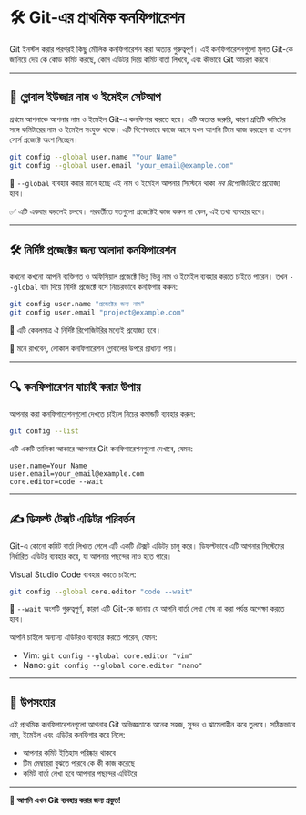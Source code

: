 # 🛠️ Git-এর প্রাথমিক কনফিগারেশন

Git ইনস্টল করার পরপরই কিছু মৌলিক কনফিগারেশন করা অত্যন্ত গুরুত্বপূর্ণ। এই কনফিগারেশনগুলো মূলত Git-কে জানিয়ে দেয় কে কোড কমিট করছে, কোন এডিটর দিয়ে কমিট বার্তা লিখবে, এবং কীভাবে Git আচরণ করবে।

---

## 👤 গ্লোবাল ইউজার নাম ও ইমেইল সেটআপ

প্রথমে আপনাকে আপনার নাম ও ইমেইল Git-এ কনফিগার করতে হবে। এটি অত্যন্ত জরুরি, কারণ প্রতিটি কমিটের সঙ্গে কমিটারের নাম ও ইমেইল সংযুক্ত থাকে। এটি বিশেষভাবে কাজে আসে যখন আপনি টিমে কাজ করছেন বা ওপেন সোর্স প্রজেক্টে অংশ নিচ্ছেন।

```bash
git config --global user.name "Your Name"
git config --global user.email "your_email@example.com"
```

🔹 `--global` ব্যবহার করার মানে হচ্ছে এই নাম ও ইমেইল আপনার সিস্টেমে থাকা *সব রিপোজিটরিতে* প্রযোজ্য হবে।

✅ এটি একবার করলেই চলবে। পরবর্তীতে যতগুলো প্রজেক্টেই কাজ করুন না কেন, এই তথ্য ব্যবহার হবে।

---

## 🛠️ নির্দিষ্ট প্রজেক্টের জন্য আলাদা কনফিগারেশন

কখনো কখনো আপনি ব্যক্তিগত ও অফিসিয়াল প্রজেক্টে ভিন্ন ভিন্ন নাম ও ইমেইল ব্যবহার করতে চাইতে পারেন। তখন `--global` বাদ দিয়ে নির্দিষ্ট প্রজেক্টে বসে নিচেরভাবে কনফিগার করুন:

```bash
git config user.name "প্রজেক্টের জন্য নাম"
git config user.email "project@example.com"
```

🔹 এটি কেবলমাত্র ঐ নির্দিষ্ট রিপোজিটরির মধ্যেই প্রযোজ্য হবে।

📌 মনে রাখবেন, লোকাল কনফিগারেশন গ্লোবালের উপরে প্রাধান্য পায়।

---

## 🔍 কনফিগারেশন যাচাই করার উপায়

আপনার করা কনফিগারেশনগুলো দেখতে চাইলে নিচের কমান্ডটি ব্যবহার করুন:

```bash
git config --list
```

এটি একটি তালিকা আকারে আপনার Git কনফিগারেশনগুলো দেখাবে, যেমন:

```
user.name=Your Name
user.email=your_email@example.com
core.editor=code --wait
```

---

## ✍️ ডিফল্ট টেক্সট এডিটর পরিবর্তন

Git-এ কোনো কমিট বার্তা লিখতে গেলে এটি একটি টেক্সট এডিটর চালু করে। ডিফল্টভাবে এটি আপনার সিস্টেমের নির্ধারিত এডিটর ব্যবহার করে, যা আপনার পছন্দের নাও হতে পারে।

Visual Studio Code ব্যবহার করতে চাইলে:

```bash
git config --global core.editor "code --wait"
```

🔸 `--wait` অংশটি গুরুত্বপূর্ণ, কারণ এটি Git-কে জানায় যে আপনি বার্তা লেখা শেষ না করা পর্যন্ত অপেক্ষা করতে হবে।

আপনি চাইলে অন্যান্য এডিটরও ব্যবহার করতে পারেন, যেমন:

* Vim: `git config --global core.editor "vim"`
* Nano: `git config --global core.editor "nano"`

---

## 🎉 উপসংহার

এই প্রাথমিক কনফিগারেশনগুলো আপনার Git অভিজ্ঞতাকে অনেক সহজ, সুন্দর ও ঝামেলাহীন করে তুলবে। সঠিকভাবে নাম, ইমেইল এবং এডিটর কনফিগার করে নিলে:

* আপনার কমিট ইতিহাস পরিষ্কার থাকবে
* টিম মেম্বাররা বুঝতে পারবে কে কী কাজ করেছে
* কমিট বার্তা লেখা হবে আপনার পছন্দের এডিটরে

---

🚀 **আপনি এখন Git ব্যবহার করার জন্য প্রস্তুত!**

